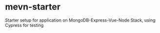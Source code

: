 # mevn-starter
Starter setup for application on MongoDB-Express-Vue-Node Stack, using Cypress for testing
